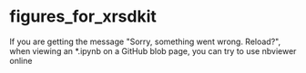# figures_for_xrsdkit

If you are getting the message "Sorry, something went wrong. Reload?", when viewing an *.ipynb on a GitHub blob page, you can try to use nbviewer online
